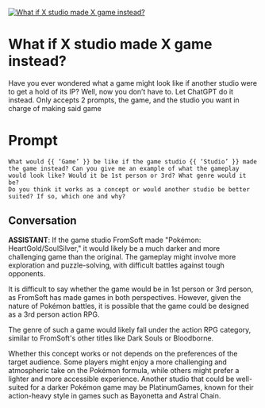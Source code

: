 
[![What if X studio made X game instead?](https://flow-prompt-covers.s3.us-west-1.amazonaws.com/icon/realistic/real_7.png)]()
# What if X studio made X game instead? 
Have you ever wondered what a game might look like if another studio were to get a hold of its IP? Well, now you don’t have to. Let ChatGPT do it instead. Only accepts 2 prompts, the game, and the studio you want in charge of making said game

# Prompt

```
What would {{ ‘Game’ }} be like if the game studio {{ ‘Studio’ }} made the game instead? Can you give me an example of what the gameplay would look like? Would it be 1st person or 3rd? What genre would it be?
Do you think it works as a concept or would another studio be better suited? If so, which one and why? 
```

## Conversation

**ASSISTANT**: If the game studio FromSoft made "Pokémon: HeartGold/SoulSilver," it would likely be a much darker and more challenging game than the original. The gameplay might involve more exploration and puzzle-solving, with difficult battles against tough opponents.



It is difficult to say whether the game would be in 1st person or 3rd person, as FromSoft has made games in both perspectives. However, given the nature of Pokémon battles, it is possible that the game could be designed as a 3rd person action RPG.



The genre of such a game would likely fall under the action RPG category, similar to FromSoft's other titles like Dark Souls or Bloodborne.



Whether this concept works or not depends on the preferences of the target audience. Some players might enjoy a more challenging and atmospheric take on the Pokémon formula, while others might prefer a lighter and more accessible experience. Another studio that could be well-suited for a darker Pokémon game may be PlatinumGames, known for their action-heavy style in games such as Bayonetta and Astral Chain.


